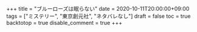 +++
title = "ブルーローズは眠らない"
date = 2020-10-11T20:00:00+09:00
tags = ["ミステリー", "東京創元社", "ネタバレなし"]
draft = false
toc = true
backtotop = true
disable_comment = true
+++


